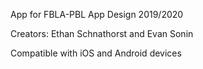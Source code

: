App for FBLA-PBL App Design 2019/2020

Creators: Ethan Schnathorst and Evan Sonin

Compatible with iOS and Android devices
